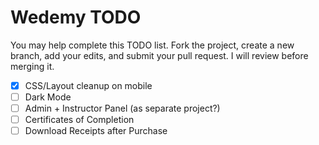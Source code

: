 # Wedemy TODO

You may help complete this TODO list. Fork the project, create a new branch, add your edits, and submit your pull request.
I will review before merging it.

- [x] CSS/Layout cleanup on mobile
- [ ] Dark Mode
- [ ] Admin + Instructor Panel (as separate project?)
- [ ] Certificates of Completion
- [ ] Download Receipts after Purchase
